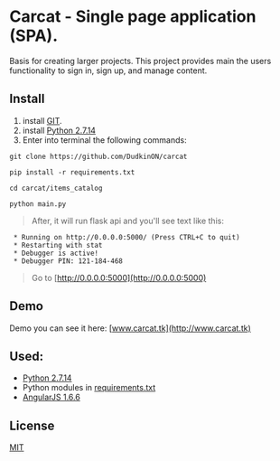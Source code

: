 # Carcat - Single page application (SPA). 

Basis for creating larger projects. This project provides 
main the users functionality to sign in, sign up, and manage content.

## Install
1. install  [GIT](https://git-scm.com/downloads).
2. install [Python 2.7.14](https://www.python.org/downloads/release/python-2714/)
2. Enter into terminal the following commands:

```git
git clone https://github.com/DudkinON/carcat
```
```
pip install -r requirements.txt
```
```
cd carcat/items_catalog
```

```
python main.py 
```

> After, it will run flask api and you'll see text like this:

```
 * Running on http://0.0.0.0:5000/ (Press CTRL+C to quit)
 * Restarting with stat
 * Debugger is active!
 * Debugger PIN: 121-184-468
```

> Go to [http://0.0.0.0:5000](http://0.0.0.0:5000)

## Demo
Demo you can see it here: [www.carcat.tk](http://www.carcat.tk)

## Used:

* [Python 2.7.14](https://www.python.org/downloads/release/python-2714/)
* Python modules in [requirements.txt](items_catalog/requirements.txt)
* [AngularJS 1.6.6](https://angularjs.org/)

## License

[MIT](LICENSE)